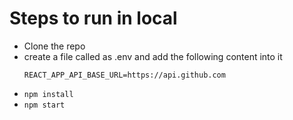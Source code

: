 # Steps to run in local

- Clone the repo
- create a file called as .env and add the following content into it 
    ```
    REACT_APP_API_BASE_URL=https://api.github.com
    ```
- ```npm install```
- ```npm start```